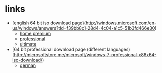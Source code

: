 # links

* [english 64 bit iso download page}(http://windows.microsoft.com/en-us/windows/answers?tId=f39bb8c1-28d4-4c04-a1c5-51b3fd466e30)
    * [home premium](http://msft.digitalrivercontent.net/win/X17-58997.iso)
    * [professional](http://msft.digitalrivercontent.net/win/X17-59186.iso)
    * [ultimate](http://msft.digitalrivercontent.net/win/X17-59465.iso)
* [64 bit professional download page (different languages)[http://microsoftstore.me/microsoft/windows-7-professional-x86x64-iso-download/)
    * [german](http://msft.digitalrivercontent.net/win/X17-24289.iso)
